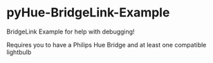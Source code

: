 # pyHue-BridgeLink-Example
BridgeLink Example for help with debugging!

Requires you to have a Philips Hue Bridge and at least one compatible lightbulb